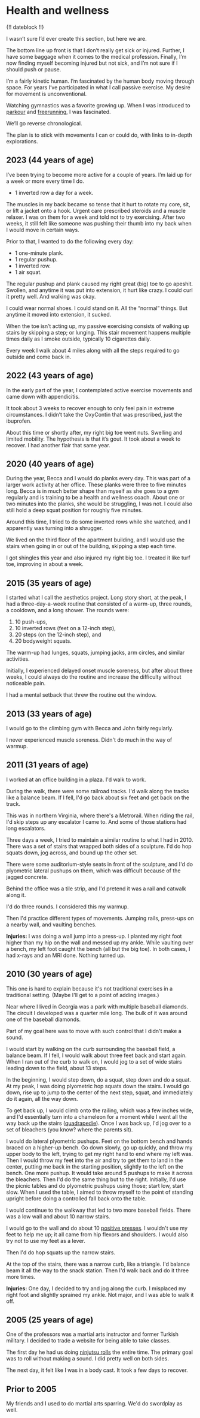 # Health and wellness

{!! dateblock !!}

I wasn’t sure I’d ever create this section, but here we are.

The bottom line up front is that I don’t really get sick or injured. Further, I have some baggage when it comes to the medical profession. Finally, I’m now finding myself becoming injured but not sick, and I’m not sure if I should push or pause.

I’m a fairly kinetic human. I’m fascinated by the human body moving through space. For years I’ve participated in what I call passive exercise. My desire for movement is unconventional.

Watching gymnastics was a favorite growing up. When I was introduced to [parkour](https://en.m.wikipedia.org/wiki/Parkour) and [freerunning](https://en.m.wikipedia.org/wiki/Freerunning), I was fascinated.

We’ll go reverse chronological.

The plan is to stick with movements I can or could do, with links to in-depth explorations.

## 2023 (44 years of age)

I’ve been trying to become more active for a couple of years. I’m laid up for a week or more every time I do.

- 1 inverted row a day for a week. 

The muscles in my back became so tense that it hurt to rotate my core, sit, or lift a jacket onto a hook. Urgent care prescribed steroids and a muscle relaxer. I was on them for a week and told not to try exercising. After two weeks, it still felt like someone was pushing their thumb into my back when I would move in certain ways.

Prior to that, I wanted to do the following every day:

- 1 one-minute plank.
- 1 regular pushup.
- 1 inverted row.
- 1 air squat.

The regular pushup and plank caused my right great (big) toe to go apeshit. Swollen, and anytime it was put into extension, it hurt like crazy. I could curl it pretty well. And walking was okay.

I could wear normal shoes. I could stand on it. All the “normal” things. But anytime it moved into extension, it sucked.

When the toe isn’t acting up, my passive exercising consists of walking up stairs by skipping a step; or lunging. This stair movement happens multiple times daily as I smoke outside, typically 10 cigarettes daily.

Every week I walk about 4 miles along with all the steps required to go outside and come back in.

## 2022 (43 years of age)

In the early part of the year, I contemplated active exercise movements and came down with appendicitis.

It took about 3 weeks to recover enough to only feel pain in extreme circumstances. I didn’t take the OxyContin that was prescribed, just the ibuprofen.

About this time or shortly after, my right big toe went nuts. Swelling and limited mobility. The hypothesis is that it’s gout. It took about a week to recover. I had another flair that same year.

## 2020 (40 years of age)

During the year, Becca and I would do planks every day. This was part of a larger work activity at her office. These planks were three to five minutes long. Becca is in much better shape than myself as she goes to a gym regularly and is training to be a health and wellness coach. About one or two minutes into the planks, she would be struggling, I was not. I could also still hold a deep squat position for roughly five minutes.

Around this time, I tried to do some inverted rows while she watched, and I apparently was turning into a shrugger.

We lived on the third floor of the apartment building, and I would use the stairs when going in or out of the building, skipping a step each time.

I got shingles this year and also injured my right big toe. I treated it like turf toe, improving in about a week. 

## 2015 (35 years of age)

I started what I call the aesthetics project. Long story short, at the peak, I had a three-day-a-week routine that consisted of a warm-up, three rounds, a cooldown, and a long shower. The rounds were:

1. 10 push-ups,
2. 10 inverted rows (feet on a 12-inch step),
3. 20 steps (on the 12-inch step), and
4. 20 bodyweight squats.

The warm-up had lunges, squats, jumping jacks, arm circles, and similar activities.

Initially, I experienced delayed onset muscle soreness, but after about three weeks, I could always do the routine and increase the difficulty without noticeable pain.

I had a mental setback that threw the routine out the window.

## 2013 (33 years of age)

I would go to the climbing gym with Becca and John fairly regularly.

I never experienced muscle soreness. Didn't do much in the way of warmup. 


## 2011 (31 years of age)

I worked at an office building in a plaza. I'd walk to work.

During the walk, there were some railroad tracks. I'd walk along the tracks like a balance beam. If I fell, I'd go back about six feet and get back on the track. 

This was in northern Virginia, where there's a Metrorail. When riding the rail, I'd skip steps up any escalator I came to. And some of those stations had long escalators.

Three days a week, I tried to maintain a similar routine to what I had in 2010. There was a set of stairs that wrapped both sides of a sculpture. I'd do hop squats down, jog across, and bound up the other set. 

There were some auditorium-style seats in front of the sculpture, and I'd do plyometric lateral pushups on them, which was difficult because of the jagged concrete.

Behind the office was a tile strip, and I'd pretend it was a rail and catwalk along it.

I'd do three rounds. I considered this my warmup.

Then I'd practice different types of movements. Jumping rails, press-ups on a nearby wall, and vaulting benches.

**Injuries:** I was doing a wall jump into a press-up. I planted my right foot higher than my hip on the wall and messed up my ankle. While vaulting over a bench, my left foot caught the bench (all but the big toe). In both cases, I had x-rays and an MRI done. Nothing turned up.

## 2010 (30 years of age)

This one is hard to explain because it's not traditional exercises in a traditional setting. (Maybe I'll get to a point of adding images.)

Near where I lived in Georgia was a park with multiple baseball diamonds. The circuit I developed was a quarter mile long. The bulk of it was around one of the baseball diamonds.

Part of my goal here was to move with such control that I didn't make a sound.

I would start by walking on the curb surrounding the baseball field, a balance beam. If I fell, I would walk about three feet back and start again. When I ran out of the curb to walk on, I would jog to a set of wide stairs leading down to the field, about 13 steps.

In the beginning, I would step down, do a squat, step down and do a squat. At my peak, I was doing plyometric hop squats down the stairs. I would go down, rise up to jump to the center of the next step, squat, and immediately do it again, all the way down.

To get back up, I would climb onto the railing, which was a few inches wide, and I'd essentially turn into a chameleon for a moment while I went all the way back up the stairs ([quadrapedie](https://youtu.be/NUMuxmp3lb4)). Once I was back up, I'd jog over to a set of bleachers (you know? where the parents sit).

I would do lateral plyometric pushups. Feet on the bottom bench and hands braced on a higher-up bench. Go down slowly, go up quickly, and throw my upper body to the left, trying to get my right hand to end where my left was. Then I would throw my feet into the air and try to get them to land in the center, putting me back in the starting position, slightly to the left on the bench. One more pushup. It would take around 5 pushups to make it across the bleachers. Then I'd do the same thing but to the right. Initially, I'd use the picnic tables and do plyometric pushups using those; start low, start slow. When I used the table, I aimed to throw myself to the point of standing upright before doing a controlled fall back onto the table.

I would continue to the walkway that led to two more baseball fields. There was a low wall and about 10 narrow stairs.

I would go to the wall and do about 10 [positive presses](https://youtu.be/CGAF0Ulvo2w?t=131). I wouldn't use my feet to help me up; it all came from hip flexors and shoulders. I would also try not to use my feet as a lever.

Then I'd do hop squats up the narrow stairs.

At the top of the stairs, there was a narrow curb, like a triangle. I'd balance beam it all the way to the snack station.  Then I'd walk back and do it three more times.

**Injuries:** One day, I decided to try and jog along the curb. I misplaced my right foot and slightly sprained my ankle. Not major, and I was able to walk it off.

## 2005 (25 years of age)

One of the professors was a martial arts instructor and former Turkish military. I decided to trade a website for being able to take classes.

The first day he had us doing [ninjutsu rolls](https://youtu.be/GRjdHWtv9Bc) the entire time. The primary goal was to roll without making a sound. I did pretty well on both sides.

The next day, it felt like I was in a body cast. It took a few days to recover.

## Prior to 2005

My friends and I used to do martial arts sparring. We'd do swordplay as well.